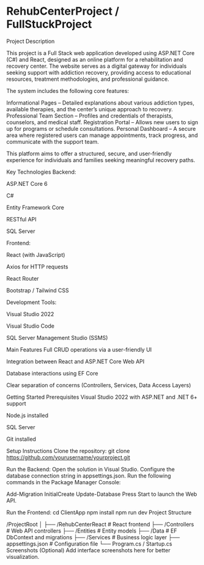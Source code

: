 # RehubCenterProject / FullStuckProject

Project Description

This project is a Full Stack web application developed using ASP.NET Core (C#) and React, designed as an online platform for a rehabilitation and recovery center. The website serves as a digital gateway for individuals seeking support with addiction recovery, providing access to educational resources, treatment methodologies, and professional guidance.

The system includes the following core features:

Informational Pages – Detailed explanations about various addiction types, available therapies, and the center’s unique approach to recovery.
Professional Team Section – Profiles and credentials of therapists, counselors, and medical staff.
Registration Portal – Allows new users to sign up for programs or schedule consultations.
Personal Dashboard – A secure area where registered users can manage appointments, track progress, and communicate with the support team.

This platform aims to offer a structured, secure, and user-friendly experience for individuals and families seeking meaningful recovery paths.

Key Technologies
Backend:

ASP.NET Core 6

C#

Entity Framework Core

RESTful API

SQL Server

Frontend:

React (with JavaScript)

Axios for HTTP requests

React Router

Bootstrap / Tailwind CSS 

Development Tools:

Visual Studio 2022

Visual Studio Code

SQL Server Management Studio (SSMS)

Main Features
Full CRUD operations via a user-friendly UI

Integration between React and ASP.NET Core Web API

Database interactions using EF Core

Clear separation of concerns (Controllers, Services, Data Access Layers)


Getting Started
Prerequisites
Visual Studio 2022 with ASP.NET and .NET 6+ support

Node.js installed

SQL Server 

Git installed

Setup Instructions
Clone the repository:
git clone https://github.com/yourusername/yourproject.git

Run the Backend:
Open the solution in Visual Studio.
Configure the database connection string in appsettings.json.
Run the following commands in the Package Manager Console:

Add-Migration InitialCreate
Update-Database
Press Start to launch the Web API.

Run the Frontend:
cd ClientApp
npm install
npm run dev
Project Structure

/ProjectRoot
│
├── /RehubCenterReact      # React frontend
├── /Controllers          # Web API controllers
├── /Entities             # Entity models
├── /Data                 # EF DbContext and migrations
├── /Services             # Business logic layer
├── appsettings.json      # Configuration file
└── Program.cs / Startup.cs
Screenshots (Optional)
Add interface screenshots here for better visualization.

